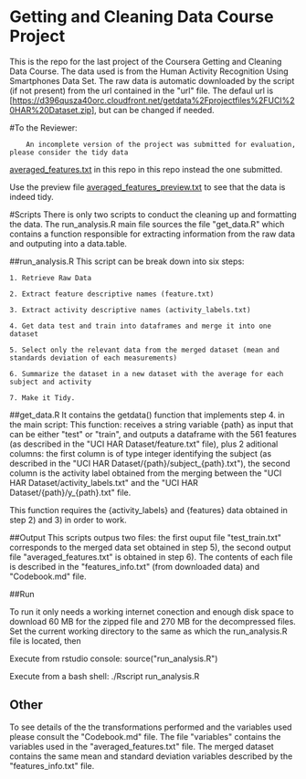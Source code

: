 Getting and Cleaning Data Course Project
=======

This is the repo for the last project of the Coursera Getting and Cleaning Data Course. The data used is from the Human Activity Recognition Using Smartphones Data Set. The raw data is automatic downloaded by the script  (if not present) from the url contained in the "url" file.
The defaul url is  [https://d396qusza40orc.cloudfront.net/getdata%2Fprojectfiles%2FUCI%20HAR%20Dataset.zip], but can be changed if needed. 

#To the Reviewer:

        An incomplete version of the project was submitted for evaluation, please consider the tidy data
[averaged_features.txt](https://github.com/marceloosg/cleanwc/blob/master/averaged_features.txt) in this repo 
in this repo instead the one submitted. 

Use the preview file [averaged_features_preview.txt](https://github.com/marceloosg/cleanwc/blob/master/averaged_features_preview.txt) to see  that the data is indeed tidy.


#Scripts
There is only two scripts to conduct the cleaning up and formatting the data.
The run\_analysis.R main file sources the file "get\_data.R" which contains a function 
responsible for extracting information from the raw data and outputing into a data.table.

##run\_analysis.R
This script can be break down into six steps:

	1. Retrieve Raw Data
	
	2. Extract feature descriptive names (feature.txt)
	
	3. Extract activity descriptive names (activity_labels.txt)
	
	4. Get data test and train into dataframes and merge it into one dataset
	
	5. Select only the relevant data from the merged dataset (mean and standards deviation of each measurements)
	
	6. Summarize the dataset in a new dataset with the average for each subject and activity
	
	7. Make it Tidy.

##get\_data.R
	It contains the getdata() function that implements step 4. in the main script:
This  function: receives a string variable {path} as input that can be either "test"
or "train", and outputs a dataframe with the 561 features (as described in the "UCI HAR Dataset/feature.txt" file), plus
 2 aditional columns: the first column is of type integer identifying the subject (as described in the "UCI HAR Dataset/{path}/subject\_{path}.txt"), the second column is the activity label obtained from the merging between the "UCI HAR Dataset/activity\_labels.txt" and the "UCI HAR Dataset/{path}/y\_{path}.txt" file.

This function requires the {activity\_labels} and {features} data obtained in step 2) and 3) in order to work. 


##Output
	This scripts outpus two files:
the first ouput file "test\_train.txt" corresponds to the merged data set obtained in step 5), the second output file "averaged\_features.txt" is obtained in step 6). The contents of each file is described in the "features_info.txt" (from downloaded data) and "Codebook.md" file.


##Run

To run it only needs a working internet conection and enough disk space to download  60 MB for the zipped file and 270 MB for the decompressed files.
Set the current working directory to the same as which the run_analysis.R file is located, then

Execute from rstudio console:
        source("run_analysis.R")

Execute from a bash shell:
        ./Rscript run_analysis.R
        
## Other

To see details of the the transformations performed and the variables used please consult the "Codebook.md" file.
The file "variables" contains the variables used in the "averaged\_features.txt" file.
The merged dataset contains the same mean and standard deviation variables described by the "features_info.txt" file.